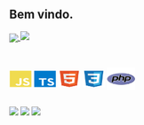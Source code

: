 ## Bem vindo.
<a href="https://github.com/vkzinn27">
  <img height=150 align="center" src="https://github-readme-stats.vercel.app/api?username=vkzinn27&theme=radical&show_icons=true" />
</a>
 <a href="https://github.com/vkzinn27">
  <img height=120 src="https://github-readme-stats.vercel.app/api/top-langs?username=vkzinn27&layout=compact&langs_count=8&card_width=200&theme=radical" />
</a> 

##
<div style="display: inline_block"><br>
  <img align="center" height="30" width="40" src="https://raw.githubusercontent.com/devicons/devicon/master/icons/javascript/javascript-plain.svg">
  <img align="center" height="30" width="40" src="https://raw.githubusercontent.com/devicons/devicon/master/icons/typescript/typescript-plain.svg">
  <img align="center" height="30" width="40" src="https://raw.githubusercontent.com/devicons/devicon/master/icons/html5/html5-original.svg">
  <img align="center" height="30" width="40" src="https://raw.githubusercontent.com/devicons/devicon/master/icons/css3/css3-original.svg">
   <img align="center" height="40" width="50" src="https://raw.githubusercontent.com/devicons/devicon/master/icons/php/php-original.svg">
</div>    

##
<div> 
  <a href="https://instagram.com/k_sammour_" target="_blank"><img src="https://img.shields.io/badge/-Instagram-%23E4405F?style=for-the-badge&logo=instagram&logoColor=white" target="_blank"></a>
  <a href = "mailto:kassen.sammour@@gmail.com"><img src="https://img.shields.io/badge/-Gmail-%23333?style=for-the-badge&logo=gmail&logoColor=white" target="_blank"></a>
  <a href="https://www.linkedin.com/in/kassen-sammour-9685b9234" target="_blank"><img src="https://img.shields.io/badge/-LinkedIn-%230077B5?style=for-the-badge&logo=linkedin&logoColor=white" target="_blank"></a> 
  
</div>


          

